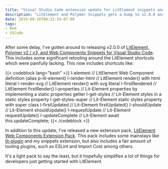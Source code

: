 ```yaml
---
title: "Visual Studio Code extension update for LitElement snippets and new Pack available"
description: "LitElement and Polymer Snippets gets a bump to v2.0.0 and the initial release of a LitElement Extension pack lands in the marketplace."
date: 2019-09-26T08:31:54-07:00
tags:
- Web
- VSCode
---
```


After some delay, I've gotten around to releasing v2.0.0 of [LitElement, Polymer v2 / v3, and Web Components Snippets for Visual Studio Code](https://marketplace.visualstudio.com/items?itemName=justinribeiro.Polymer2Snippets). This includes some significant retooling around the LitElement shortcuts which were painfully lacking. This now includes shortcuts like:

{{< codeblock lang="bash" >}}
l-element                 // LitElement Web Component definition (alias p-lit-element)
l-render-html             // LitElement render() with html literal
l-render-svg              // LitElement render() with svg literal
l-firstRendered           // LitElement firstRender()
l-properties              // Lit-Element properties by implementing a static properties getter
l-get-styles              // Lit-Element styles in a static styles property
l-get-styles-super        // Lit-Element static styles property with super class
l-firstUpdated            // Lit-Element firstUpdated()
l-shouldUpdate            // Lit-Element shouldUpdate()
l-requestUpdate           // Lit-Element requestUpdate()
l-updateComplete          // Lit-Element await this.updateComplete;
{{< /codeblock >}}

In addition to this update, I've released a new extension pack, [LitElement Web Components Extension Pack](https://marketplace.visualstudio.com/items?itemName=justinribeiro.litelement-web-components-extension-pack). This pack includes some mainstays like [lit-plugin](https://marketplace.visualstudio.com/items?itemName=runem.lit-plugin) and my snippets extension, but also includes a fair amount of tooling plugins, such as ESLint and Import Cost among others.

It's a light pack to say the least, but it hopefully simplifies a lot of things for developers just getting started with LitElement.
